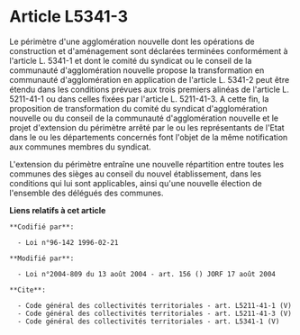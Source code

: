 # Article L5341-3

Le périmètre d'une agglomération nouvelle dont les opérations de construction et d'aménagement sont déclarées terminées
conformément à l'article L. 5341-1 et dont le comité du syndicat ou le conseil de la communauté d'agglomération nouvelle
propose la transformation en communauté d'agglomération en application de l'article L. 5341-2 peut être étendu dans les
conditions prévues aux trois premiers alinéas de l'article L. 5211-41-1 ou dans celles fixées par l'article L. 5211-41-3. A
cette fin, la proposition de transformation du comité du syndicat d'agglomération nouvelle ou du conseil de la communauté
d'agglomération nouvelle et le projet d'extension du périmètre arrêté par le ou les représentants de l'Etat dans le ou les
départements concernés font l'objet de la même notification aux communes membres du syndicat.

L'extension du périmètre entraîne une nouvelle répartition entre toutes les communes des sièges au conseil du nouvel
établissement, dans les conditions qui lui sont applicables, ainsi qu'une nouvelle élection de l'ensemble des délégués des
communes.

**Liens relatifs à cet article**

	**Codifié par**:

	  - Loi n°96-142 1996-02-21

	**Modifié par**:

	  - Loi n°2004-809 du 13 août 2004 - art. 156 () JORF 17 août 2004

	**Cite**:

	  - Code général des collectivités territoriales - art. L5211-41-1 (V)
	  - Code général des collectivités territoriales - art. L5211-41-3 (V)
	  - Code général des collectivités territoriales - art. L5341-1 (V)
